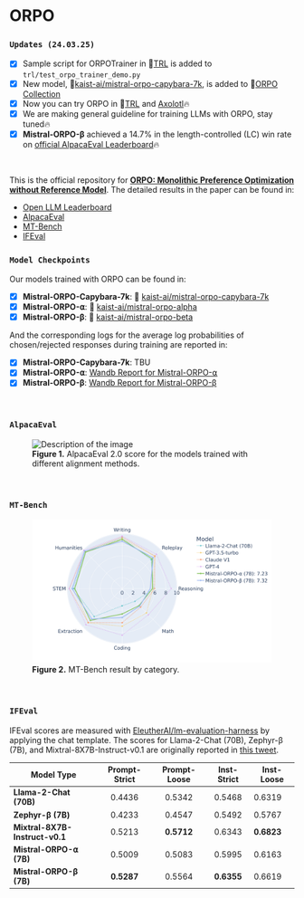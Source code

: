 # **ORPO**

### **`Updates (24.03.25)`**
- [X] Sample script for ORPOTrainer in 🤗<a class="link" href="https://github.com/huggingface/trl">TRL</a> is added to `trl/test_orpo_trainer_demo.py`
- [X] New model, 🤗<a class="link" href="https://huggingface.co/kaist-ai/mistral-orpo-capybara-7k">kaist-ai/mistral-orpo-capybara-7k</a>, is added to 🤗<a class="link" href="https://huggingface.co/collections/kaist-ai/orpo-65efef87544ba100aef30013">ORPO Collection</a> 
- [X] Now you can try ORPO in 🤗<a class="link" href="https://github.com/huggingface/trl">TRL</a> and <a class="link" href="https://github.com/OpenAccess-AI-Collective/axolotl">Axolotl</a>🔥
- [X] We are making general guideline for training LLMs with ORPO, stay tuned🔥
- [X] **Mistral-ORPO-β** achieved a 14.7% in the length-controlled (LC) win rate on <a class="link" href="https://tatsu-lab.github.io/alpaca_eval/">official AlpacaEval Leaderboard</a>🔥

&nbsp;

This is the official repository for <a class="link" href="https://arxiv.org/abs/2403.07691">**ORPO: Monolithic Preference Optimization without Reference Model**</a>. The detailed results in the paper can be found in:
- [Open LLM Leaderboard](https://huggingface.co/spaces/HuggingFaceH4/open_llm_leaderboard?query=kaist-ai%2Fmistral-orpo-beta)
- [AlpacaEval](#alpacaeval)
- [MT-Bench](#mt-bench)
- [IFEval](#ifeval)


### **`Model Checkpoints`**

Our models trained with ORPO can be found in:

- [X] **Mistral-ORPO-Capybara-7k**: 🤗 <a class="link" href="https://huggingface.co/kaist-ai/mistral-orpo-capybara-7k">kaist-ai/mistral-orpo-capybara-7k</a>
- [X] **Mistral-ORPO-⍺**: 🤗 <a class="link" href="https://huggingface.co/kaist-ai/mistral-orpo-alpha">kaist-ai/mistral-orpo-alpha</a>
- [X] **Mistral-ORPO-β**: 🤗 <a class="link" href="https://huggingface.co/kaist-ai/mistral-orpo-beta">kaist-ai/mistral-orpo-beta</a>

And the corresponding logs for the average log probabilities of chosen/rejected responses during training are reported in:

- [X] **Mistral-ORPO-Capybara-7k**: TBU
- [X] **Mistral-ORPO-⍺**: <a class="link" href="https://wandb.ai/jiwooya1000/PREF/reports/Mistral-ORPO-7B-Training-Log--Vmlldzo3MTE1NzE0?accessToken=rms6o4mg5vo3feu1bvbpk632m4cspe19l0u1p4he3othx5bgean82chn9neiile6">Wandb Report for Mistral-ORPO-⍺</a>
- [X] **Mistral-ORPO-β**: <a class="link" href="https://wandb.ai/jiwooya1000/PREF/reports/Mistral-ORPO-7B-Training-Log--Vmlldzo3MTE3MzMy?accessToken=dij4qbp6dcrofsanzbgobjsne9el8a2zkly2u5z82rxisd4wiwv1rhp0s2dub11e">Wandb Report for Mistral-ORPO-β</a>

&nbsp;

### **`AlpacaEval`**

<figure>
  <img class="png" src="/assets/img/alpaca_blog.png" alt="Description of the image">
  <figcaption><b>Figure 1.</b> AlpacaEval 2.0 score for the models trained with different alignment methods.</figcaption>
</figure>

&nbsp;

### **`MT-Bench`**

<figure>
  <img class="png" src="/assets/img/mtbench_hf.png" alt="Description of the image">
  <figcaption><b>Figure 2.</b> MT-Bench result by category.</figcaption>
</figure>

&nbsp;

### **`IFEval`**

IFEval scores are measured with <a class="link" href="https://github.com/EleutherAI/lm-evaluation-harness">EleutherAI/lm-evaluation-harness</a> by applying the chat template. The scores for Llama-2-Chat (70B), Zephyr-β (7B), and Mixtral-8X7B-Instruct-v0.1 are originally reported in <a class="link" href="https://twitter.com/wiskojo/status/1739767758462877823">this tweet</a>.

| **Model Type**     | **Prompt-Strict** | **Prompt-Loose** | **Inst-Strict** | **Inst-Loose** |
|--------------------|:-----------------:|:----------------:|:---------------:|----------------|
| **Llama-2-Chat (70B)** |       0.4436      |      0.5342      |      0.5468     |     0.6319     |
| **Zephyr-β (7B)** |       0.4233      |      0.4547      |      0.5492     |     0.5767     |
| **Mixtral-8X7B-Instruct-v0.1** |       0.5213      |      **0.5712**      |      0.6343     |     **0.6823**     |
| **Mistral-ORPO-⍺ (7B)** |       0.5009      |      0.5083      |      0.5995     |     0.6163     |
| **Mistral-ORPO-β (7B)** |       **0.5287**      |      0.5564      |      **0.6355**     |     0.6619     |
